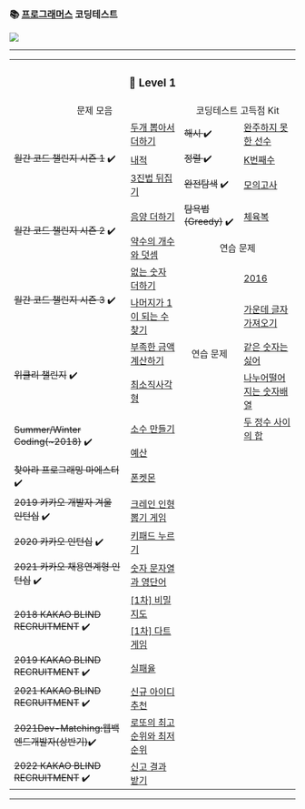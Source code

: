 ### 📚 [프로그래머스](https://programmers.co.kr/) 코딩테스트

<a href="https://lunar-nickel-dbc.notion.site/CordingTest-5831ea078b0d4ec28719e0517de6b54f"><img src="https://img.shields.io/badge/CodingTest-ffffff?style=flat-square&logo=notion&logoColor=black"/></a>
* * *


<table>
     <tr>
      <td colspan="4" align="center"><h3>🐣 Level 1</h3></td>
      </tr>
      <tr>
        <td colspan="2" align="center">문제 모음</td>
        <td colspan="2" align="center">코딩테스트 고득점 Kit</td>
      </tr>
<!--  line 1 v-->
      <tr>
          <td rowspan="3"><del>월간 코드 챌린지 시즌 1</del> ✔️</td>
         <td><a href="https://github.com/yeojin822/algorithm-study/blob/main/src/main/java/%EB%91%90%EA%B0%9C%EB%BD%91%EC%95%84%EC%84%9C%EB%8D%94%ED%95%98%EA%B8%B0/Sum.java">
두개 뽑아서 더하기</a></td> 
        <td><del>해시 </del> ✔️</td>
        <td><a href="https://github.com/yeojin822/algorithm-study/blob/main/src/main/java/%EC%99%84%EC%A3%BC%ED%95%98%EC%A7%80%EB%AA%BB%ED%95%9C%EC%84%A0%EC%88%98/Unfinished.java">
완주하지 못한 선수</a></td>     
      </tr>
<!--  line 2 v-->
      <tr>
          <td><a href="https://github.com/yeojin822/algorithm-study/blob/main/src/main/java/%EB%82%B4%EC%A0%81/DotProduct.java">
내적</a></td>

 <td><del>정렬 </del> ✔️</td>
        <td><a href="https://github.com/yeojin822/algorithm-study/blob/main/src/main/java/K%EB%B2%88%EC%A7%B8%EC%88%98/NumK.java">
K번째수</a></td>
      </tr>
<!--  line 3 v-->
      <tr>
<td><a href="https://github.com/yeojin822/algorithm-study/blob/main/src/main/java/%EC%82%BC%EC%A7%84%EB%B2%95%EB%92%A4%EC%A7%91%EA%B8%B0/Ternary.java">
3진법 뒤집기</a></td>
      <td><del>완전탐색</del> ✔️</td>
      <td><a href="https://github.com/yeojin822/algorithm-study/blob/main/src/main/java/%EB%AA%A8%EC%9D%98%EA%B3%A0%EC%82%AC/Exam.java">
       모의고사</a></td>
      </tr>
<!-- line 4 v -->
       <tr>
          <td rowspan="2"><del>월간 코드 챌린지 시즌 2</del> ✔️</td>
     <td><a href="https://github.com/yeojin822/algorithm-study/blob/main/src/main/java/%EC%9D%8C%EC%96%91%EB%8D%94%ED%95%98%EA%B8%B0/Add.java">
음양 더하기</a></td>
          <td><del>탐욕법(Greedy)</del> ✔️</td>
       <td><a href="https://github.com/yeojin822/algorithm-study/blob/main/src/main/java/%ED%83%90%EC%9A%95%EB%B2%95/Greedy.java">
체육복</a></td>
      </tr>
<!-- line 5  v-->
      <tr>
  <td><a href="https://github.com/yeojin822/algorithm-study/blob/main/src/main/java/%EC%95%BD%EC%88%98%EC%9D%98%EA%B0%9C%EC%88%98%EC%99%80%EB%8D%A7%EC%85%88/Divisor.java">
약수의 개수와 덧셈</a></td>
        <td colspan="2" align="center">연습 문제</td>
      </tr>
 <!-- line 6  v-->
      <tr>
          <td rowspan="2"><del>월간 코드 챌린지 시즌 3</del> ✔️</td>
        <td><a href="https://github.com/yeojin822/algorithm-study/blob/main/src/main/java/%EC%97%86%EB%8A%94%EC%88%AB%EC%9E%90%EB%8D%94%ED%95%98%EA%B8%B0/NumAdd.java">
없는 숫자 더하기</a></td>
         <td rowspan="5" align="center">연습 문제</td>
         <td><a href="#">
2016</a></td>
      </tr>
 <!-- line 7 v -->     
      <tr>
         <td><a href="https://github.com/yeojin822/algorithm-study/blob/main/src/main/java/%EB%82%98%EB%A8%B8%EC%A7%80%EA%B0%801%EC%9D%B4%EB%90%98%EB%8A%94%EC%88%98%EC%B0%BE%EA%B8%B0/findOne.java">
나머지가 1이 되는 수 찾기</a></td>
       <td><a href="#">
      가운데 글자 가져오기</a></td>
      </tr>
 <!-- line 8 v -->     
      <tr>
          <td rowspan="2"><del>위클리 챌린지</del> ✔️</td>
         <td><a href="https://github.com/yeojin822/algorithm-study/blob/main/src/main/java/%EB%B6%80%EC%A1%B1%ED%95%9C%EA%B8%88%EC%95%A1%EA%B3%84%EC%82%B0%ED%95%98%EA%B8%B0/Cal.java">
부족한 금액 계산하기</a></td>
       <td><a href="#">
      같은 숫자는 싫어</a></td>
      </tr>
<!-- line 9 v -->      
      <tr>
         <td><a href="https://github.com/yeojin822/algorithm-study/blob/main/src/main/java/%EC%B5%9C%EC%86%8C%EC%A7%81%EC%82%AC%EA%B0%81%ED%98%95/Rectangle.java">
최소직사각형</a></td>
       <td><a href="#">
      나누어떨어지는 숫자배열</a></td>
      </tr>
<!-- line 10 v -->      
      <tr>
          <td rowspan="2"><del>Summer/Winter Coding(~2018)</del> ✔️</td>
         <td><a href="https://github.com/yeojin822/algorithm-study/blob/main/src/main/java/%EC%86%8C%EC%88%98%EB%A7%8C%EB%93%A4%EA%B8%B0/Decimal.java">
소수 만들기</a></td>
           <td><a href="#">
      두 정수 사이의 합</a></td>
      </tr>
<!-- line 11  -->      
      <tr>
         <td><a href="https://github.com/yeojin822/algorithm-study/blob/main/src/main/java/%EC%98%88%EC%82%B0/Budget.java">
예산</a></td>
      </tr>
<!-- line 12  -->      
      <tr>
          <td><del>찾아라 프로그래밍 마에스터</del> ✔️</td>
         <td><a href="https://github.com/yeojin822/algorithm-study/blob/main/src/main/java/%ED%8F%B0%EC%BC%93%EB%AA%AC/Phone.java">
폰켓몬</a></td>
      </tr>
<!-- line 13  -->      
      <tr>
          <td><del>2019 카카오 개발자 겨울 인턴십</del> ✔️</td>
         <td><a href="https://github.com/yeojin822/algorithm-study/blob/main/src/main/java/%ED%81%AC%EB%A0%88%EC%9D%B8%EC%9D%B8%ED%98%95%EB%BD%91%EA%B8%B0%EA%B2%8C%EC%9E%84/Crane.java">
크레인 인형뽑기 게임</a></td>
      </tr>
<!-- line 14  -->      
      <tr>
          <td><del>2020 카카오 인턴십</del> ✔️</td>
         <td><a href="https://github.com/yeojin822/algorithm-study/blob/main/src/main/java/%ED%82%A4%ED%8C%A8%EB%93%9C%EB%88%84%EB%A5%B4%EA%B8%B0/Keypad.java">
키패드 누르기</a></td>
      </tr>
<!-- line 15  -->      
      <tr>
          <td><del>2021 카카오 채용연계형 인턴십</del> ✔️</td>
         <td><a href="https://github.com/yeojin822/algorithm-study/blob/main/src/main/java/%EC%88%AB%EC%9E%90%EB%AC%B8%EC%9E%90%EC%97%B4%EA%B3%BC%EC%98%81%EB%8B%A8%EC%96%B4/NumAndString.java">
숫자 문자열과 영단어</a></td>
      </tr>
<!-- line 16  -->      
      <tr>
          <td rowspan="2"><del>2018 KAKAO BLIND RECRUITMENT</del> ✔️</td>
         <td><a href="https://github.com/yeojin822/algorithm-study/blob/main/src/main/java/%EC%9D%BC%EC%B0%A8%EB%B9%84%EB%B0%80%EC%A7%80%EB%8F%84/FirstMap.java">
[1차] 비밀지도</a></td>
      </tr>
<!-- line 17  -->      
      <tr>
      <td><a href="https://github.com/yeojin822/algorithm-study/blob/main/src/main/java/%EC%9D%BC%EC%B0%A8%EB%8B%A4%ED%8A%B8%EA%B2%8C%EC%9E%84/Dart.java">
[1차] 다트 게임</a></td>
      </tr>
<!-- line 18  -->      
      <tr>
          <td><del>2019 KAKAO BLIND RECRUITMENT</del> ✔️</td>
          <td><a href="https://github.com/yeojin822/algorithm-study/blob/main/src/main/java/%EC%8B%A4%ED%8C%A8%EC%9C%A8/Fail.java">
실패율</a></td>
      </tr>
 <!-- line 19  -->     
      <tr>
          <td><del>2021 KAKAO BLIND RECRUITMENT</del> ✔️</td>
         <td><a href="https://github.com/yeojin822/algorithm-study/blob/main/src/main/java/%EC%8B%A0%EA%B7%9C%EC%95%84%EC%9D%B4%EB%94%94%EC%B6%94%EC%B2%9C/newId.java">
신규 아이디 추천</a></td>
      </tr>
<!-- line 20  -->      
      <tr>
      <td><del>2021Dev-Matching:웹백엔드개발자(상반기)</del>✔️</td>
      <td><a href="https://github.com/yeojin822/algorithm-study/blob/main/src/main/java/%EB%A1%9C%EB%98%90%EC%9D%98%EC%B5%9C%EA%B3%A0%EC%88%9C%EC%9C%84%EC%99%80%EC%B5%9C%EC%A0%80%EC%88%9C%EC%9C%84/Lotto.java">
로또의 최고 순위와 최저 순위</a></td>
      </tr>
<!-- line 21  -->      
      <tr>
      <td><del>2022 KAKAO BLIND RECRUITMENT</del> ✔️</td>
      <td><a href="https://github.com/yeojin822/algorithm-study/blob/main/src/main/java/%EC%8B%A0%EA%B3%A0%EA%B2%B0%EA%B3%BC%EB%B0%9B%EA%B8%B0/Result.java">
     신고 결과 받기</a></td>
      </tr>
</table>

* * * 
